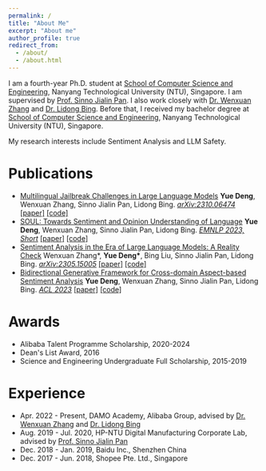 ```yaml
---
permalink: /
title: "About Me"
excerpt: "About me"
author_profile: true
redirect_from:
  - /about/
  - /about.html
---
```


I am a fourth-year Ph.D. student at [School of Computer Science and Engineering](https://www.ntu.edu.sg/scse), Nanyang Technological University (NTU), Singapore. I am supervised by [Prof. Sinno Jialin Pan](https://www.cse.cuhk.edu.hk/~sinnopan/index.html). I also work closely with [Dr. Wenxuan Zhang](https://isakzhang.github.io/) and [Dr. Lidong Bing](https://lidongbing.github.io/). Before that, I received my bachelor degree at [School of Computer Science and Engineering](https://www.ntu.edu.sg/scse), Nanyang Technological University (NTU), Singapore.

My research interests include Sentiment Analysis and LLM Safety.

Publications
======
- [Multilingual Jailbreak Challenges in Large Language Models](https://arxiv.org/abs/2310.06474)
**Yue Deng**, Wenxuan Zhang, Sinno Jialin Pan, Lidong Bing.
<ins>*arXiv:2310.06474*</ins> [\[paper\]](https://arxiv.org/abs/2310.06474) [\[code\]](https://github.com/DAMO-NLP-SG/multilingual-safety-for-LLMs)
- [SOUL: Towards Sentiment and Opinion Understanding of Language](https://arxiv.org/abs/2310.17924)
**Yue Deng**, Wenxuan Zhang, Sinno Jialin Pan, Lidong Bing.
<ins>*EMNLP 2023, Short*</ins> [\[paper\]](https://arxiv.org/abs/2310.17924) [\[code\]](https://github.com/DAMO-NLP-SG/SOUL)
- [Sentiment Analysis in the Era of Large Language Models: A Reality Check](https://arxiv.org/abs/2305.15005)
Wenxuan Zhang\*, **Yue Deng\***, Bing Liu, Sinno Jialin Pan, Lidong Bing.
<ins>*arXiv:2305.15005*</ins> [\[paper\]](https://arxiv.org/abs/2305.15005
) [\[code\]](https://github.com/DAMO-NLP-SG/LLM-Sentiment)
- [Bidirectional Generative Framework for Cross-domain Aspect-based Sentiment Analysis](https://aclanthology.org/2023.acl-long.686/)
**Yue Deng**, Wenxuan Zhang, Sinno Jialin Pan, Lidong Bing.
<ins>*ACL 2023*</ins> [\[paper\]](https://aclanthology.org/2023.acl-long.686/) [\[code\]](https://github.com/DAMO-NLP-SG/BGCA)

Awards
======
- Alibaba Talent Programme Scholarship, 2020-2024
- Dean's List Award, 2016
- Science and Engineering Undergraduate Full Scholarship, 2015-2019

Experience
======
- Apr. 2022 - Present, DAMO Academy, Alibaba Group, advised by [Dr. Wenxuan Zhang](https://isakzhang.github.io/) and [Dr. Lidong Bing](https://lidongbing.github.io/)
- Aug. 2019 - Jul. 2020, HP-NTU Digital Manufacturing Corporate Lab, advised by [Prof. Sinno Jialin Pan](https://www.cse.cuhk.edu.hk/~sinnopan/index.html)
- Dec. 2018 - Jan. 2019, Baidu Inc., Shenzhen China
- Dec. 2017 - Jun. 2018, Shopee Pte. Ltd., Singapore

<br>
<div style="transform: scale(0.5); transform-origin: top left;">
<script type="text/javascript" id="clustrmaps" src="//clustrmaps.com/map_v2.js?d=mbKmvcLMBYoZWNicchf11wWWJ1TxNprEv2i86NSGg3I&cl=ffffff&w=a"></script>
</div>

